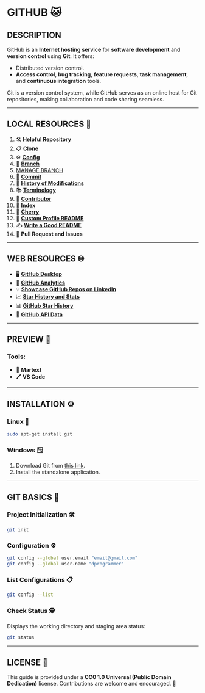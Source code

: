 # **GITHUB** 🐱

## **DESCRIPTION**

GitHub is an **Internet hosting service** for **software development** and **version control** using **Git**. It offers:

- Distributed version control.
- **Access control**, **bug tracking**, **feature requests**, **task management**, and **continuous integration** tools.

Git is a version control system, while GitHub serves as an online host for Git repositories, making collaboration and code sharing seamless.

---

## **LOCAL RESOURCES** 📂

1. 🛠️ [**Helpful Repository**](./repos/readme.md)
2. 📋 [**Clone**](./clone/readme.md)
3. ⚙️ [**Config**](./config/readme.md)
4. 🌱 [**Branch**](./branch/readme.md)
5. [MANAGE BRANCH](./manage-branch/readme.md)
6. 💾 [**Commit**](./commit/readme.md)
7. 📜 [**History of Modifications**](./History_Modify/readme.md)
8. 📚 [**Terminology**](./terminology/readme.md)
9. 👥 [**Contributor**](./contributor/readme.md)
10. 🔗 [**Index**](./index/readme.md)
11. 🍒 [**Cherry**](./cherry/readme.md)
12. 🎨 [**Custom Profile README**](./custom_profile_readme/readme.md)
13. ✍️ [**Write a Good README**](./project_readme/readme.md)
14. 🔀 **Pull Request and Issues**

---

## **WEB RESOURCES** 🌐

- 🖥️ [**GitHub Desktop**](https://desktop.github.com/)
- 🌟 [**GitHub Analytics**](https://commits.toino.pt/TG/contribs/) 
- 💡 [**Showcase GitHub Repos on LinkedIn**](https://dev.to/monicafidalgo/how-to-showcase-your-github-repositories-on-linkedin-1non?ref=dailydev)
- 📈 [**Star History and Stats**](https://seladb.github.io/StarTrack-js)
- 📊 [**GitHub Star History**](https://star-history.com/)
- 📡 [**GitHub API Data**](https://api.github.com/)

---

## **PREVIEW** 👀

### Tools:

- 📜 **Martext**
- 🖊️ **VS Code**

---

## **INSTALLATION** ⚙️

### **Linux** 🐧

```bash
sudo apt-get install git
```

### **Windows** 🪟

1. Download Git from [this link](https://git-scm.com/download/win).
2. Install the standalone application.

---

## **GIT BASICS** 🎯

### **Project Initialization** 🛠️

```bash
git init
```

### **Configuration** ⚙️

```bash
git config --global user.email "email@gmail.com"  
git config --global user.name "dprogrammer" 
```

### **List Configurations** 📋

```bash
git config --list
```

### **Check Status** 🕵️

Displays the working directory and staging area status:

```bash
git status
```

---

## **LICENSE** 📝

This guide is provided under a **CC0 1.0 Universal (Public Domain Dedication)** license. Contributions are welcome and encouraged. 🚀
